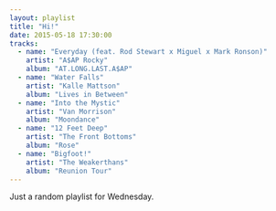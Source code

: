 ```yaml
---
layout: playlist
title: "Hi!"
date: 2015-05-18 17:30:00
tracks:
  - name: "Everyday (feat. Rod Stewart x Miguel x Mark Ronson)"
    artist: "A$AP Rocky"
    album: "AT.LONG.LAST.A$AP"
  - name: "Water Falls"
    artist: "Kalle Mattson"
    album: "Lives in Between"
  - name: "Into the Mystic"
    artist: "Van Morrison"
    album: "Moondance"
  - name: "12 Feet Deep"
    artist: "The Front Bottoms"
    album: "Rose"
  - name: "Bigfoot!"
    artist: "The Weakerthans"
    album: "Reunion Tour"
---
```


Just a random playlist for Wednesday.
